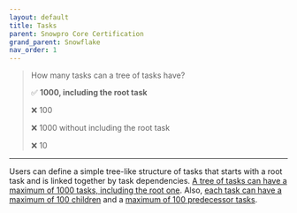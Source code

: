 ```yaml
---
layout: default
title: Tasks
parent: Snowpro Core Certification
grand_parent: Snowflake
nav_order: 1
---
```


> How many tasks can a tree of tasks have?
>
> ✅ **1000, including the root task**
> 
> ❌ 100
> 
> ❌ 1000 without including the root task
>
> ❌ 10

***

Users can define a simple tree-like structure of tasks that starts with a root task and is linked together by task dependencies. <u>A tree of tasks can have a maximum of 1000 tasks, including the root one</u>. Also, <u>each task can have a maximum of 100 children</u> and a <u>maximum of 100 predecessor tasks</u>.